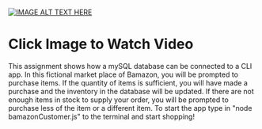 
[![IMAGE ALT TEXT HERE](http://img.youtube.com/vi/XwA5S565gzI/0.jpg)](http://www.youtube.com/watch?v=XwA5S565gzI)

# Click Image to Watch Video

This assignment shows how a mySQL database can be connected to a CLI app. In this fictional market place of Bamazon, you will be prompted to purchase items. If the quantity of items is sufficient, you will have made a purchase and the inventory in the database will be updated. If there are not enough items in stock to supply your order, you will be prompted to purchase less of the item or a different item. To start the app type in "node bamazonCustomer.js" to the terminal and start shopping!